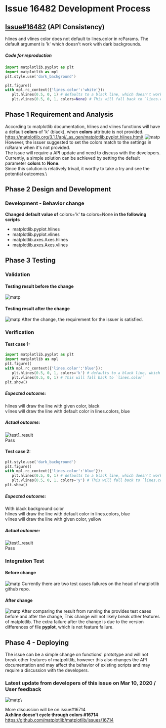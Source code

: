 # Issue 16482 Development Process
## [Issue#16482](https://github.com/matplotlib/matplotlib/issues/13799) (API Consistency)
hlines and vlines color does not default to lines.color in rcParams. The default argument is 'k' which doesn't work with dark backgrounds.
##### Code for reproduction
```python
import matplotlib.pyplot as plt
import matplotlib as mpl
plt.style.use('dark_background')

plt.figure()
with mpl.rc_context({'lines.color':'white'}):
   plt.hlines(0.5, 0, 1) # defaults to a black line, which doesn't work with a dark background
   plt.vlines(0.5, 0, 1, colors=None) # This will fall back to `lines.color`
```

## Phase 1 Requirement and Analysis
According to matplotlib documentation, hlines and vlines functions will have a default **colors** of 'k' (black), when **colors** attribute is not provided.\
https://matplotlib.org/3.1.1/api/_as_gen/matplotlib.pyplot.hlines.html\
![matp](./1-requirements/matplotlib_hlines_doc.png)
However, the issuer suggested to set the colors match to the settings in rcRaram when it's not provided.\
The issue will require a API update and need to discuss with the developers.\
Currently, a simple solution can be achieved by setting the default parameter **colors** to **None**.\
Since this solution is relatively trivail, it worthy to take a try and see the potential outcomes.\

## Phase 2 Design and Development
### Development - Behavior change
**Changed default value of** colors='k' **to** colors=None **in the following scripts**
* matplotlib.pyplot.hlines
* matplotlib.pyplot.vlines
* matplotlib.axes.Axes.hlines
* matplotlib.axes.Axes.vlines


## Phase 3 Testing
### Validation
#### Testing result before the change
![matp](./3-test_screenshots/before.png)
#### Testing result after the change
![matp](./3-test_screenshots/after.png)
After the change, the requirement for the issuer is satisfied.
### Verification
#### Test case 1:
```python
import matplotlib.pyplot as plt
import matplotlib as mpl
plt.figure()
with mpl.rc_context({'lines.color':'blue'}):
   plt.hlines(0.5, 0, 1, colors='k') # defaults to a black line, which doesn't work with a dark background
   plt.vlines(0.5, 0, 1) # This will fall back to `lines.color`
plt.show()
```
##### Expected outcome:
hlines will draw the line with given color, black\
vlines will draw the line with default color in lines.colors, blue
##### Actual outcome:
![test1_result](./3-test_screenshots/testcase_1.png)\
Pass

#### Test case 2:
```python
plt.style.use('dark_background')
plt.figure()
with mpl.rc_context({'lines.color':'blue'}):
   plt.hlines(0.5, 0, 1) # defaults to a black line, which doesn't work with a dark background
   plt.vlines(0.5, 0, 1, colors='y') # This will fall back to `lines.color`
plt.show()
```
##### Expected outcome:
With black background color\
hlines will draw the line with default color in lines.colors, blue\
vlines will draw the line with given color, yellow
##### Actual outcome:
![test1_result](./3-test_screenshots/testcase_2.png)\
Pass

### Integration Test
#### Before change
![matp](./3-test_screenshots/16482_test_before.png)
Currently there are two test cases failures on the head of matplotlib github repo.
#### After change
![matp](./3-test_screenshots/16482_test_after.png)
After comparing the result from running the provides test cases before and after the change, This change will not likely break other features of matplotlib.
The extra failure after the change is due to the version differences of file **pyplot**, which is not feature failure.
## Phase 4 - Deploying
The issue can be a simple change on functions' prototype and will not break other features of matpolitlib, however this also changes the API documentation and may affect the behavior of existing scripts and may require a discussion with the developers.

### Latest update from developers of this issue on Mar 10, 2020 / User feedback
![matp](./update.png)\

More discussion will be on issue#16714\
**Axhline doesn’t cycle through colors #16714**\
https://github.com/matplotlib/matplotlib/issues/16714

